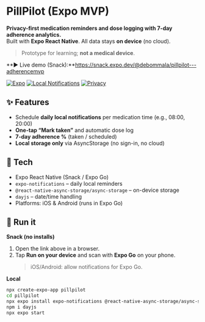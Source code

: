 # PillPilot (Expo MVP)

**Privacy-first medication reminders and dose logging with 7-day adherence analytics.**  
Built with **Expo React Native**. All data stays **on device** (no cloud).  
> Prototype for learning; **not a medical device**.

**▶ Live demo (Snack):**https://snack.expo.dev/@debommala/pillpilot---adherencemvp

[![Expo](https://img.shields.io/badge/Expo-React%20Native-black)]()
[![Local Notifications](https://img.shields.io/badge/Local-Notifications-blue)]()
[![Privacy](https://img.shields.io/badge/Privacy-On%20device-green)]()

## ✨ Features
- Schedule **daily local notifications** per medication time (e.g., 08:00, 20:00)
- **One-tap “Mark taken”** and automatic dose log
- **7-day adherence %** (taken / scheduled)
- **Local storage only** via AsyncStorage (no sign-in, no cloud)
## 🧱 Tech
- Expo React Native (Snack / Expo Go)
- `expo-notifications` – daily local reminders
- `@react-native-async-storage/async-storage` – on-device storage
- `dayjs` – date/time handling
- Platforms: iOS & Android (runs in Expo Go)

## 🚀 Run it
**Snack (no installs)**
1. Open the link above in a browser.
2. Tap **Run on your device** and scan with **Expo Go** on your phone.  
   > iOS/Android: allow notifications for Expo Go.

**Local**
```bash
npx create-expo-app pillpilot
cd pillpilot
npx expo install expo-notifications @react-native-async-storage/async-storage
npm i dayjs
npx expo start
